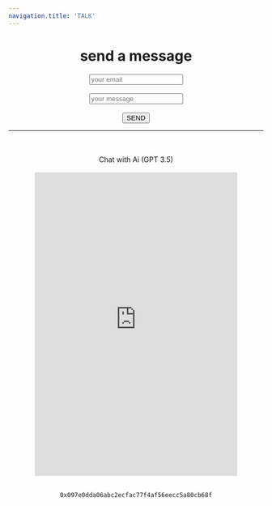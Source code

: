 ```yaml
---
navigation.title: 'TALK'
---
```

#
<center><h1>send a message</h1>
<form
  action="https://formspree.io/f/xoqoykgp"
  method="POST"
>
  <label>
  <input type="email" placeholder="your email" name="email">
  </label><br><br>
  <label>
 <input placeholder="your message"name="message">
  </label><br><br>
 <button type="submit">SEND</button>
</form><hr>
<br><br>
<center>Chat with Ai (GPT 3.5)</center><br>
<iframe src="https://openai-ufo.vercel.app" style="border:0px #ffffff none;" name="myiFrame" scrolling="no" frameborder="1" marginheight="0px" marginwidth="0px" height="600px" width="400px" allowfullscreen></iframe><br><br>







```bash
0x097e0dda06abc2ecfac77f4af56eecc5a80cb68f
```

 


